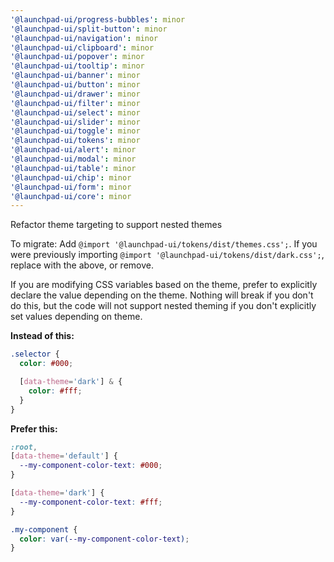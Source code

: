 ```yaml
---
'@launchpad-ui/progress-bubbles': minor
'@launchpad-ui/split-button': minor
'@launchpad-ui/navigation': minor
'@launchpad-ui/clipboard': minor
'@launchpad-ui/popover': minor
'@launchpad-ui/tooltip': minor
'@launchpad-ui/banner': minor
'@launchpad-ui/button': minor
'@launchpad-ui/drawer': minor
'@launchpad-ui/filter': minor
'@launchpad-ui/select': minor
'@launchpad-ui/slider': minor
'@launchpad-ui/toggle': minor
'@launchpad-ui/tokens': minor
'@launchpad-ui/alert': minor
'@launchpad-ui/modal': minor
'@launchpad-ui/table': minor
'@launchpad-ui/chip': minor
'@launchpad-ui/form': minor
'@launchpad-ui/core': minor
---
```


Refactor theme targeting to support nested themes

To migrate:
Add `@import '@launchpad-ui/tokens/dist/themes.css';`. If you were previously importing `@import '@launchpad-ui/tokens/dist/dark.css';`, replace with the above, or remove.

If you are modifying CSS variables based on the theme, prefer to explicitly declare the value depending on the theme. Nothing will break if you don't do this, but the code will not support nested theming if you don't explicitly set values depending on theme.

**Instead of this:**

```css
.selector {
  color: #000;

  [data-theme='dark'] & {
    color: #fff;
  }
}
```

**Prefer this:**

```css
:root,
[data-theme='default'] {
  --my-component-color-text: #000;
}

[data-theme='dark'] {
  --my-component-color-text: #fff;
}

.my-component {
  color: var(--my-component-color-text);
}
```
